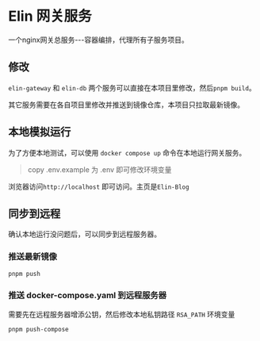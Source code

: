 # Elin 网关服务

一个nginx网关总服务---容器编排，代理所有子服务项目。

## 修改

`elin-gateway` 和 `elin-db` 两个服务可以直接在本项目里修改，然后`pnpm build`。

其它服务需要在各自项目里修改并推送到镜像仓库，本项目只拉取最新镜像。

## 本地模拟运行

为了方便本地测试，可以使用 `docker compose up` 命令在本地运行网关服务。

> copy .env.example 为 .env 即可修改环境变量

浏览器访问`http://localhost` 即可访问。主页是`Elin-Blog`

## 同步到远程

确认本地运行没问题后，可以同步到远程服务器。

### 推送最新镜像

```bash
pnpm push
```

### 推送 docker-compose.yaml 到远程服务器

需要先在远程服务器增添公钥，然后修改本地私钥路径 `RSA_PATH` 环境变量

```bash
pnpm push-compose
```


